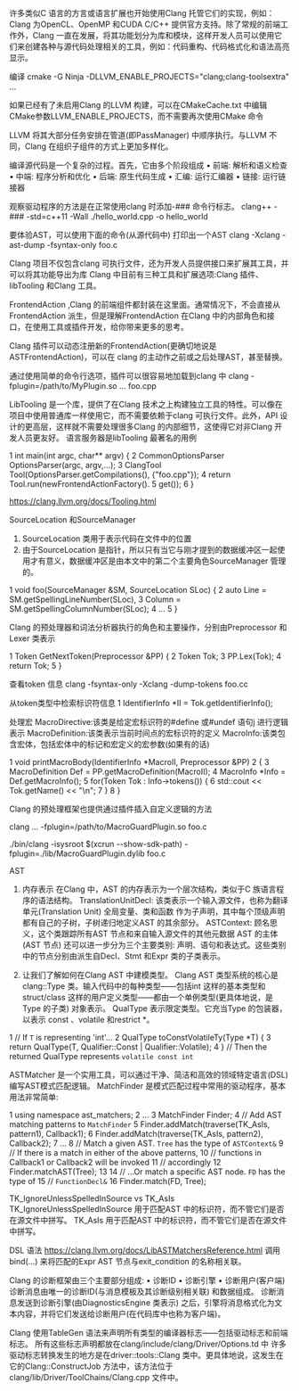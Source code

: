 许多类似C 语言的方言或语言扩展也开始使用Clang 托管它们的实现，例如：Clang 为OpenCL、OpenMP 和CUDA C/C++ 提供官方支持。除了常规的前端工作外，Clang 一直在发展，将其功能划分为库和模块，这样开发人员可以使用它们来创建各种与源代码处理相关的工具，例如：代码重构、代码格式化和语法高亮显示。

编译
cmake -G Ninja -DLLVM_ENABLE_PROJECTS="clang;clang-toolsextra" …

如果已经有了未启用Clang 的LLVM 构建，可以在CMakeCache.txt 中编辑CMake参数LLVM_ENABLE_PROJECTS，而不需要再次使用CMake 命令

LLVM 将其大部分任务安排在管道(即PassManager) 中顺序执行。与LLVM 不同，Clang 在组织子组件的方式上更加多样化。


编译源代码是一个复杂的过程。首先，它由多个阶段组成
• 前端: 解析和语义检查
• 中端: 程序分析和优化
• 后端: 原生代码生成
• 汇编: 运行汇编器
• 链接: 运行链接器


观察驱动程序的方法是在正常使用clang 时添加-### 命令行标志。
clang++ -### -std=c++11 -Wall ./hello_world.cpp -o hello_world

要体验AST，可以使用下面的命令(从源代码中) 打印出一个AST
clang -Xclang -ast-dump -fsyntax-only foo.c


Clang 项目不仅包含clang 可执行文件，还为开发人员提供接口来扩展其工具，并可以将其功能导出为库
Clang 中目前有三种工具和扩展选项:Clang 插件、libTooling 和Clang 工具。

FrontendAction ,Clang 的前端组件都封装在这里面。通常情况下，不会直接从FrontendAction 派生，但是理解FrontendAction 在Clang 中的内部角色和接口，在使用工具或插件开发，给你带来更多的思考。

Clang 插件可以动态注册新的FrontendAction(更确切地说是ASTFrontendAction)，可以在 clang 的主动作之前或之后处理AST，甚至替换。

通过使用简单的命令行选项，插件可以很容易地加载到clang 中
clang -fplugin=/path/to/MyPlugin.so … foo.cpp

LibTooling 是一个库，提供了在Clang 技术之上构建独立工具的特性。可以像在项目中使用普通库一样使用它，而不需要依赖于clang 可执行文件。此外，API 设计的更高层，这样就不需要处理很多Clang 的内部细节，这使得它对非Clang 开发人员更友好。
语言服务器是libTooling 最著名的用例

1 int main(int argc, char** argv) {
2 CommonOptionsParser OptionsParser(argc, argv,…);
3 ClangTool Tool(OptionsParser.getCompilations(), {"foo.cpp"});
4 return Tool.run(newFrontendActionFactory<MyCustomAction>().
5 get());
6 }


https://clang.llvm.org/docs/Tooling.html


SourceLocation 和SourceManager
1. SourceLocation 类用于表示代码在文件中的位置
2. 由于SourceLocation 是指针，所以只有当它与刚才提到的数据缓冲区一起使用才有意义，数据缓冲区是由本文中的第二个主要角色SourceManager 管理的。

1 void foo(SourceManager &SM, SourceLocation SLoc) {
2 auto Line = SM.getSpellingLineNumber(SLoc),
3 Column = SM.getSpellingColumnNumber(SLoc);
4 …
5 }

Clang 的预处理器和词法分析器执行的角色和主要操作，分别由Preprocessor 和Lexer 类表示

1 Token GetNextToken(Preprocessor &PP) {
2 Token Tok;
3 PP.Lex(Tok);
4 return Tok;
5 }


查看token 信息
clang -fsyntax-only -Xclang -dump-tokens foo.cc

从token类型中检索标识符信息
1 IdentifierInfo *II = Tok.getIdentifierInfo();

处理宏
MacroDirective:该类是给定宏标识符的#define 或#undef 语句j 进行逻辑表示
MacroDefinition:该类表示当前时间点的宏标识符的定义
MacroInfo:该类包含宏体，包括宏体中的标记和宏定义的宏参数(如果有的话)

1 void printMacroBody(IdentifierInfo *MacroII, Preprocessor &PP)
2 {
3 MacroDefinition Def = PP.getMacroDefinition(MacroII);
4 MacroInfo *Info = Def.getMacroInfo();
5 for(Token Tok : Info->tokens()) {
6 std::cout << Tok.getName() << "\n";
7 }
8 }

Clang 的预处理框架也提供通过插件插入自定义逻辑的方法

clang … -fplugin=/path/to/MacroGuardPlugin.so foo.c

./bin/clang -isysroot $(xcrun --show-sdk-path) -fplugin=./lib/MacroGuardPlugin.dylib foo.c

AST
1. 内存表示
在Clang 中，AST 的内存表示为一个层次结构，类似于C 族语言程序的语法结构。
TranslationUnitDecl: 该类表示一个输入源文件，也称为翻译单元(Translation Unit) 全局变量、类和函数 作为子声明，其中每个顶级声明都有自己的子树，子树递归地定义AST 的其余部分。
ASTContext: 顾名思义，这个类跟踪所有AST 节点和来自输入源文件的其他元数据
AST 的主体(AST 节点) 还可以进一步分为三个主要类别: 声明、语句和表达式。这些类别中的节点分别由派生自Decl、Stmt 和Expr 类的子类表示。

2. 让我们了解如何在Clang AST 中建模类型。
Clang AST 类型系统的核心是clang::Type 类。输入代码中的每种类型——包括int 这样的基本类型和struct/class 这样的用户定义类型——都由一个单例类型(更具体地说，是Type 的子类) 对象表示。
QualType 表示限定类型。它充当Type 的包装器，以表示 const <type>、volatile <type> 和restrict <type>*。

1 // If `T` is representing 'int'…
2 QualType toConstVolatileTy(Type *T) {
3 return QualType(T, Qualifier::Const | Qualifier::Volatile);
4 } // Then the returned QualType represents `volatile const int`

ASTMatcher 是一个实用工具，可以通过干净、简洁和高效的领域特定语言(DSL) 编写AST模式匹配逻辑。
MatchFinder 是模式匹配过程中常用的驱动程序，基本用法非常简单:

1 using namespace ast_matchers;
2 …
3 MatchFinder Finder;
4 // Add AST matching patterns to `MatchFinder`
5 Finder.addMatch(traverse(TK_AsIs, pattern1), Callback1);
6 Finder.addMatch(traverse(TK_AsIs, pattern2), Callback2);
7 …
8 // Match a given AST. `Tree` has the type of `ASTContext&`
9 // If there is a match in either of the above patterns,
10 // functions in Callback1 or Callback2 will be invoked
11 // accordingly
12 Finder.matchAST(Tree);
13
14 // …Or match a specific AST node. `FD` has the type of
15 // `FunctionDecl&`
16 Finder.match(FD, Tree);

TK_IgnoreUnlessSpelledInSource vs TK_AsIs
TK_IgnoreUnlessSpelledInSource 用于匹配AST 中的标识符，而不管它们是否在源文件中拼写。
TK_AsIs 用于匹配AST 中的标识符，而不管它们是否在源文件中拼写。

DSL 语法
https://clang.llvm.org/docs/LibASTMatchersReference.html
调用bind(…) 来将匹配的Expr AST 节点与exit_condition 的名称相关联。


Clang 的诊断框架由三个主要部分组成:
• 诊断ID
• 诊断引擎
• 诊断用户(客户端)
诊断消息由唯一的诊断ID(与消息模板及其诊断级别相关联) 和数据组成。
诊断消息发送到诊断引擎(由DiagnosticsEngine 类表示) 之后，引擎将消息格式化为文本内容，并将它们发送给诊断用户(在代码库中也称为客户端)。


Clang 使用TableGen 语法来声明所有类型的编译器标志——包括驱动标志和前端标志。
所有这些标志声明都放在clang/include/clang/Driver/Options.td 中
许多驱动标志转换发生的地方是在driver::tools::Clang 类中。更具体地说，这发生在它的Clang::ConstructJob 方法中，该方法位于clang/lib/Driver/ToolChains/Clang.cpp 文件中。
